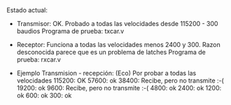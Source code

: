Estado actual:

  * Transmisor: OK. Probado a todas las velocidades desde 115200 - 300 baudios
        Programa de prueba: txcar.v

  * Receptor: Funciona a todas las velocidades menos 2400 y 300. Razon desconocida
       parece que es un problema de latches
         Programa de prueba: rxcar.v

  * Ejemplo Transmision - recepción: (Eco)  Por probar a todas las velocidades
       115200: OK
       57600: ok
       38400: Recibe, pero no transmite :-(
       19200: ok
       9600: Recibe, pero no transmite :-(
       4800: ok
       2400: ok
       1200: ok
       600: ok
       300: ok



